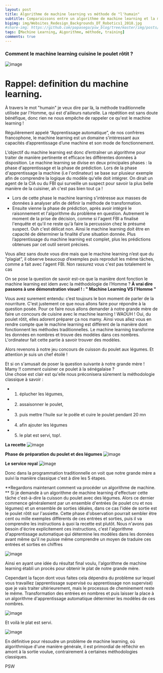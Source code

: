 ```yaml
---
layout: post
title: Algorithme de machine learning vs méthode de "l'humain"
subtitle: Comparaissons entre un algorithme de machine learning et la méthode de l'Homme.
bigimg: img/Websites_Redesign_Backgrounds_DT_Robotics1_2018.jpg
#share-img: https://github.com/papasega/psw_blog/tree/master/img/posts/ARS.png
tags: [Machine Learning, ALgorithme, méthode, training]
comments: true
---
```


### Comment le machine learning cuisine le poulet rôtit ? 

![image](https://drive.google.com/uc?export=view&id=1GMZW6oIEr6NBYt0WiM1bnxmIZuOeLSmB)

# Rappel: definition du machine learning. 
À travers le mot "humain" je veux dire par là, la méthode traditionnelle utilisée par l'Homme, qui est d'ailleurs naturelle.
La répétition est sans doute bénéfique, donc rien ne nous empêche de rappeler ce qu'est le machine learning ! 


 Régulièrement appelé “Apprentissage automatique”, de nos confrères francophone, 
 le machine learning est un domaine s’intéressant aux capacités d’apprentissage d’une machine et son mode de fonctionnement. 
 
 L’objectif du machine learning est donc d’entraîner un algorithme pour traiter de manière pertinente et efficace les différentes données à disposition. 
 Le machine learning se divise en deux principales phases : la phase d'apprentissage et la phase de prédiction. 
 Lors de la phase d'apprentissage la machine (i.e l'ordinateur) se base sur plusieur exemple afin de comprendre la logique du modèle qu'elle doit intégrer. 
 On dirait un agent de la CIA ou du FBI qui surveille un suspect pour savoir la plus belle manière de la cuisiner, ah c'est pas bien tout ça ! 
   - Lors de cette phase le machine learning s'intéresse aux masses de données à analyser afin de définir la méthode de transformation.
   - Ensuite vienne la phase de prédiction, après avoir intégré le raisonnement et l'algorithme du problème en question. 
 Autrement le moment de la prise de décision, comme si l'agent FBI a finalisé l'enquête et qu'il ne reste qu'à faire la percussion chez le présumé suspect. 
 Ouh c'est délicat non. Ainsi le machine learning doit être en capacité de déterminer la finalité d’une situation donnée. 
 Plus l’apprentissage du machine learning est complet, plus les prédictions obtenues par cet outil seront précises.
 
 
 Vous allez sans doute vous dire mais que le machine learning n’est que du “plagiat”, 
 il observe beaucoup d’exemples puis reproduit les même tâches, comme a fait avec l'agent FBI. 
 Non rassurez vous c'est pas totalement le cas

On se pose la question de savoir est-ce que la manière dont fonction le machine learning est idem avec la méthodologie de l’Homme ? 
**À vrai dire passons à une démonstration visuel ! : " Machine Learning VS l'Homme "** 

Vous avez surement entendu: c’est toujours le bon moment de parler de la nourriture. 
C'est justement ce que nous allons faire pour répondre à la question posée. Pour ce faire nous allons demander à notre grande mère de faire un concours de cuisine avec le machine learning ! WAOUH ! 
Oui, du poulet rôtit, elles adorent préparer ça nos mamy. 
Ainsi vous allez vous en rendre compte que le machine learning est différent de la manière dont fonctionnent les méthodes traditionnelles. 
Le machine learning transforme les données en nombres et trouve des modèles dans ces nombres.
L'ordinateur fait cette partie à savoir trouver des modèles.

Alors revenons à notre jeu concours de cuisson du poulet aux légumes. Et attention je suis un chef étoilé !


Et si on s'amusait de poser la question suivante à notre grande mère !  
Mamy !! comment cuisiner ce poulet à la sénégalaise ?  
Une chose est clair est qu'elle nous préconisera sûrement la méthodologie classique à savoir : 

  - 1. éplucher les légumes,  
  - 2. assaisonner le poulet,  
  - 3. puis mettre l'huile sur le poêle et cuire le poulet pendant 20 mn
  - 4. afin ajouter les légumes 
  - 5. le plat est servi, top!.  

**La recette**
![image](https://drive.google.com/uc?export=view&id=1nkKroLd2oPZR93BKJP-dnXCDu5CCEwbM)

**Phase de préparation du poulet et des légumes** 
![image](https://drive.google.com/uc?export=view&id=1SM_cmiVtMlEuAMhhJ_Mrh8NFaW12VbE8)

**Le service royal**
![image](https://drive.google.com/uc?export=view&id=13kX6r8qBfSZtm8cFxw9hwaQmoH0MP-IQ)

Donc dans la programmation traditionnelle on voit que notre grande mère a suivi  la manière classique c'est à dire les 5 étapes.  

**Regardons maintenant comment va procéder un algorithme de machine. **
Si je demande à un algorithme de machine learning d'effectuer cette tâche c'est-à-dire la cuisson du poulet avec des légumes. 
Alors ce dernier commence généralement par un ensemble d'entrées (le poulet cru et nos légumes) et un ensemble de sorties idéales, dans ce cas l'idée de sortie est le poulet rôtit sur l'assiette.
Cette phase d'observation pourrait sembler être cent ou mille exemples différents de ces entrées et sorties, puis il va comprendre les instructions à quoi la recette est plutôt. 
Nous n'avons pas besoin d'écrire explicitement ces instructions, c'est l'algorithme d'apprentissage automatique qui détermine les modèles dans les données avant même qu'il ne puisse même comprendre un moyen de traduire ces entrées et sorties en chiffres


![image](https://drive.google.com/uc?export=view&id=1AusB7x5i-a5YFPCduvZwmayaN0sHZumw)

Ainsi en ayant  une idée  du résultat final voulu, l'algorithme de machine learning établi un procès  pour obtenir le plat de notre grande mère. 

Cependant la façon dont vous faites cela dépendra du problème sur lequel vous travaillez (apprentissage supervisé ou apprentissage non supervisé) que je vais traiter ultérieurement, mais le processus de cheminement reste le même.
Transformation des entrées en nombres et puis laisser la place à un algorithme d'apprentissage automatique déterminer les modèles de ces nombres.

![image](https://drive.google.com/uc?export=view&id=1RWgCDHHNT8k6fSJMsLwqoWju_mkkT--d)

Et voilà le plat est servi. 

![image](https://drive.google.com/uc?export=view&id=1m8ieM54izQuQykLKPva9AoDtVSrMnzHY)


En définitive pour résoudre un problème de machine learning, où algorithmique d'une manière générale, 
il est primordial de réfléchir en amont à la sortie voulue, contrairement à certaines méthodologies classiques.

PSW 

